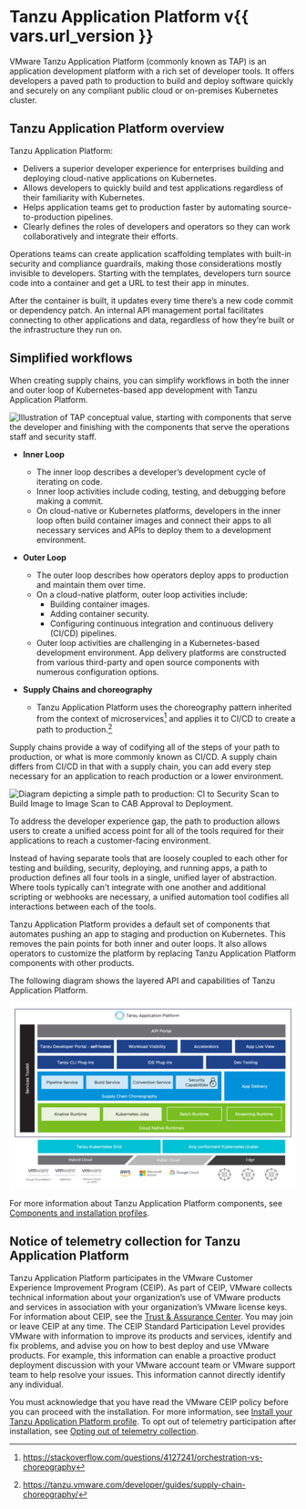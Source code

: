 # Tanzu Application Platform v{{ vars.url_version }}

VMware Tanzu Application Platform (commonly known as TAP) is an application development platform
with a rich set of developer tools.
It offers developers a paved path to production to build and deploy software quickly and
securely on any compliant public cloud or on-premises Kubernetes cluster.

## <a id='overview'></a> Tanzu Application Platform overview

Tanzu Application Platform:

- Delivers a superior developer experience for enterprises building and deploying cloud-native applications on Kubernetes.
- Allows developers to quickly build and test applications regardless of their familiarity with Kubernetes.
- Helps application teams get to production faster by automating source-to-production pipelines.
- Clearly defines the roles of developers and operators so they can work collaboratively and integrate their efforts.

Operations teams can create application scaffolding templates with built-in security and compliance
guardrails, making those considerations mostly invisible to developers. Starting with the templates,
developers turn source code into a container and get a URL to test their app in minutes.

After the container is built, it updates every time there’s a new code commit or dependency patch. An internal API management portal facilitates connecting to other applications and data, regardless of how they’re built or the infrastructure they run on.

## <a id='simplified-workflows'></a> Simplified workflows

When creating supply chains, you can simplify workflows in both the inner and outer loop of Kubernetes-based app development with Tanzu Application Platform.

![Illustration of TAP conceptual value, starting with components that serve the developer and finishing with the components that serve the operations staff and security staff.](images/tap-conceptual-value.png)

- **Inner Loop**
    - The inner loop describes a developer’s development cycle of iterating on code.
    - Inner loop activities include coding, testing, and debugging before making a commit.
    - On cloud-native or Kubernetes platforms, developers in the inner loop often build container images and connect their apps to all necessary services and APIs to deploy them to a development environment.

- **Outer Loop**
    - The outer loop describes how operators deploy apps to production and maintain them over time.
    - On a cloud-native platform, outer loop activities include:
      - Building container images.
      - Adding container security.
      - Configuring continuous integration and continuous delivery (CI/CD) pipelines.
    - Outer loop activities are challenging in a Kubernetes-based development environment. App delivery platforms are constructed from various third-party and open source components with numerous configuration options.

- **Supply Chains and choreography**
    - Tanzu Application Platform uses the choreography pattern inherited from the context of microservices[^1] and applies it to CI/CD to create a path to production.[^2]

[^1]: https://stackoverflow.com/questions/4127241/orchestration-vs-choreography
[^2]: https://tanzu.vmware.com/developer/guides/supply-chain-choreography/

Supply chains provide a way of codifying all of the steps of your path to production, or what is more commonly known as CI/CD. A supply chain differs from CI/CD in that with a supply chain, you can add every step necessary for an application to reach production or a lower environment.

![Diagram depicting a simple path to production: CI to Security Scan to Build Image to Image Scan to CAB Approval to Deployment.](images/path-to-production.png)

To address the developer experience gap, the path to production allows users to create a
unified access point for all of the tools required for their applications to reach a customer-facing
environment.

Instead of having separate tools that are loosely coupled to each other for testing and building,
security, deploying, and running apps, a path to production defines all four tools in a single,
unified layer of abstraction. Where tools typically can't integrate with
one another and additional scripting or webhooks are necessary, a unified automation tool codifies
all interactions between each of the tools.

Tanzu Application Platform provides a default set of components that automates pushing an app to
staging and production on Kubernetes. This removes the pain points for both inner and outer loops.
It also allows operators to customize the platform by replacing Tanzu Application Platform components
with other products.

The following diagram shows the layered API and capabilities of Tanzu Application Platform.

![Diagram depicting the layered structure of Tanzu Application Platform.](images/tap-layered-capabilities.png)

For more information about Tanzu Application Platform components, see [Components and installation profiles](about-package-profiles.md).

## <a id='telemetry-notice'></a> Notice of telemetry collection for Tanzu Application Platform

[//]: # (This following text came from legal. Do not edit it.)

Tanzu Application Platform participates in the VMware Customer Experience Improvement Program (CEIP).
As part of CEIP, VMware collects technical information about your organization’s use of VMware
products and services in association with your organization’s VMware license keys.
For information about CEIP, see the [Trust & Assurance Center](http://www.vmware.com/trustvmware/ceip.html).
You may join or leave CEIP at any time.
The CEIP Standard Participation Level provides VMware with information to improve its products and
services, identify and fix problems, and advise you on how to best deploy and use VMware products.
For example, this information can enable a proactive product deployment discussion with your VMware
account team or VMware support team to help resolve your issues.
This information cannot directly identify any individual.

[//]: # (The text above came from legal. Do not edit it.)

You must acknowledge that you have read the VMware CEIP policy before you can proceed with the
installation.
For more information, see [Install your Tanzu Application Platform profile](install-online/profile.hbs.md#install-profile).
To opt out of telemetry participation after installation, see
[Opting out of telemetry collection](opting-out-telemetry.md).
